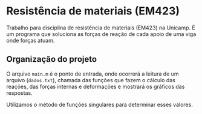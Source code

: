 # Resistência de materiais (EM423)

Trabalho para disciplina de resistência de materiais (EM423) na Unicamp. É um programa que soluciona as forças de reação de cada apoio de uma viga onde forças atuam.

## Organização do projeto

O arquivo `main.m` é o ponto de entrada, onde ocorrerá a leitura de um arquivo (`dados.txt`), chamada das funções que fazem o cálculo das reações, das forças internas e deformações e mostrará os gráficos das respostas.

Utilizamos o método de funções singulares para determinar esses valores.
